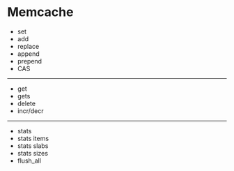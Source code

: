# Memcache
- set
- add
- replace
- append
- prepend
- CAS

---

- get
- gets
- delete
- incr/decr

--- 

- stats 
- stats items
- stats slabs
- stats sizes
- flush_all
